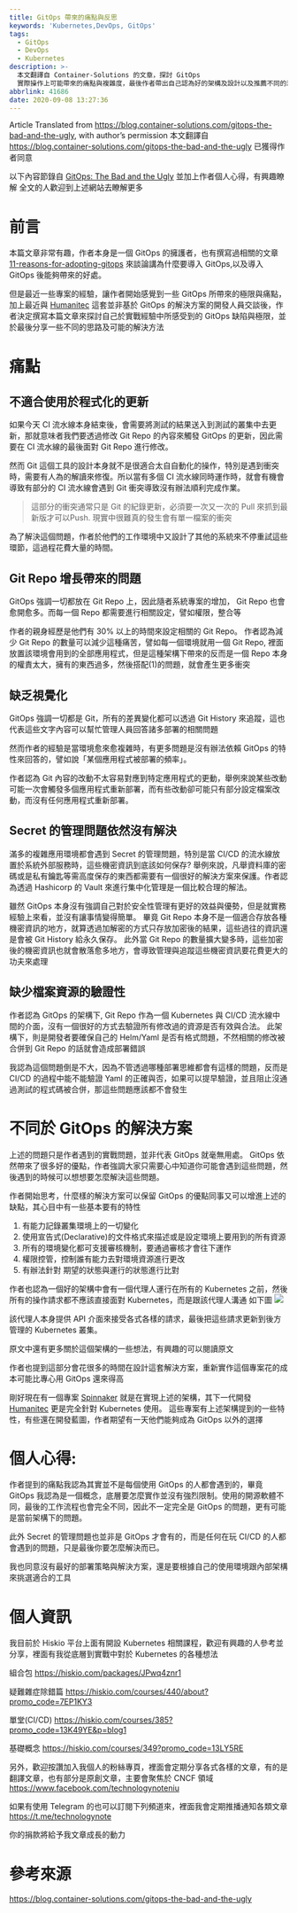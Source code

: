 ```yaml
---
title: GitOps 帶來的痛點與反思
keywords: 'Kubernetes,DevOps, GitOps'
tags:
  - GitOps
  - DevOps
  - Kubernetes
description: >-
  本文翻譯自 Container-Solutions 的文章，探討 GitOps
  實際操作上可能帶來的痛點與複雜度，最後作者帶出自己認為好的架構及設計以及推薦不同的思路來處理
abbrlink: 41686
date: 2020-09-08 13:27:36
---
```


Article Translated from https://blog.container-solutions.com/gitops-the-bad-and-the-ugly, with author’s permission
本文翻譯自 https://blog.container-solutions.com/gitops-the-bad-and-the-ugly 已獲得作者同意

以下內容節錄自 [GitOps: The Bad and the Ugly](https://blog.container-solutions.com/gitops-the-bad-and-the-ugly) 並加上作者個人心得，有興趣瞭解
全文的人歡迎到上述網站去瞭解更多


# 前言
本篇文章非常有趣，作者本身是一個 GitOps 的擁護者，也有撰寫過相關的文章[11-reasons-for-adopting-gitops](https://blog.container-solutions.com/11-reasons-for-adopting-gitops) 來談論講為什麼要導入 GitOps,以及導入 GitOps 後能夠帶來的好處。

但是最近一些專案的經驗，讓作者開始感覺到一些 GitOps 所帶來的極限與痛點，加上最近與 [Humanitec](https://humanitec.com/) 這套並非基於 GitOps 的解決方案的開發人員交談後，作者決定撰寫本篇文章來探討自己於實戰經驗中所感受到的 GitOps 缺陷與極限，並於最後分享一些不同的思路及可能的解決方法


# 痛點



## 不適合使用於程式化的更新
如果今天 CI 流水線本身結束後，會需要將測試的結果送入到測試的叢集中去更新，那就意味者我們要透過修改 Git Repo 的內容來觸發 GitOps 的更新，因此需要在 CI 流水線的最後面對 Git Repo 進行修改。

然而 Git 這個工具的設計本身就不是很適合太自自動化的操作，特別是遇到衝突時，需要有人為的解讀來修復。所以當有多個 CI 流水線同時運作時，就會有機會導致有部分的 CI 流水線會遇到 Git 衝突導致沒有辦法順利完成作業。
> 這部分的衝突通常只是 Git 的紀錄更新，必須要一次又一次的 Pull 來抓到最新版才可以Push. 現實中很難真的發生會有單一檔案的衝突

為了解決這個問題，作者於他們的工作環境中又設計了其他的系統來不停重試這些環節，這過程花費大量的時間。

## Git Repo 增長帶來的問題

GitOps 強調一切都放在 Git Repo 上，因此隨者系統專案的增加， Git Repo 也會愈開愈多。而每一個 Repo 都需要進行相關設定，譬如權限，整合等

作者的親身經歷是他們有 30% 以上的時間來設定相關的 Git Repo。
作者認為減少 Git Repo 的數量可以減少這種痛苦，譬如每一個環境就用一個 Git Repo, 裡面放置該環境會用到的全部應用程式，但是這種架構下帶來的反而是一個 Repo 本身的權責太大，擁有的東西過多，然後搭配(1)的問題，就會產生更多衝突

## 缺乏視覺化
GitOps 強調一切都是 Git，所有的差異變化都可以透過 Git History 來追蹤，這也代表這些文字內容可以幫忙管理人員回答諸多部署的相關問題

然而作者的經驗是當環境愈來愈複雜時，有更多問題是沒有辦法依賴 GitOps 的特性來回答的，譬如說「某個應用程式被部署的頻率」。

作者認為 Git 內容的改動不太容易對應到特定應用程式的更動，舉例來說某些改動可能一次會觸發多個應用程式重新部署，而有些改動卻可能只有部分設定檔案改動，而沒有任何應用程式重新部署。

## Secret 的管理問題依然沒有解決
滿多的複雜應用環境都會遇到 Secret 的管理問題，特別是當 CI/CD 的流水線放置於系統外部服務時，這些機密資訊到底該如何保存?
舉例來說，凡舉資料庫的密碼或是私有鑰匙等需高度保存的東西都需要有一個很好的解決方案來保護。作者認為透過 Hashicorp 的 Vault 來進行集中化管理是一個比較合理的解法。

雖然 GitOps 本身沒有強調自己對於安全性管理有更好的效益與優勢，但是就實務經驗上來看，並沒有讓事情變得簡單。 畢竟 Git Repo 本身不是一個適合存放各種機密資訊的地方，就算透過加解密的方式只存放加密後的結果，這些過往的資訊還是會被 Git History 給永久保存。
此外當 Git Repo 的數量擴大變多時，這些加密後的機密資訊也就會散落愈多地方，會導致管理與追蹤這些機密資訊要花費更大的功夫來處理

## 缺少檔案資源的驗證性
作者認為 GitOps 的架構下, Git Repo 作為一個 Kubernetes 與 CI/CD 流水線中間的介面，沒有一個很好的方式去驗證所有修改過的資源是否有效與合法。
此架構下，則是開發者要確保自己的 Helm/Yaml 是否有格式問題，不然相關的修改被合併到 Git Repo 的話就會造成部署錯誤

我認為這個問題倒是不大，因為不管透過哪種部署思維都會有這樣的問題，反而是 CI/CD 的過程中能不能驗證 Yaml 的正確與否，如果可以提早驗證，並且阻止沒通過測試的程式碼被合併，那這些問題應該都不會發生


# 不同於 GitOps 的解決方案
上述的問題只是作者遇到的實戰問題，並非代表 GitOps 就毫無用處。 GitOps 依然帶來了很多好的優點，作者強調大家只需要心中知道你可能會遇到這些問題，然後遇到的時候可以想想要怎麼解決這些問題。

作者開始思考，什麼樣的解決方案可以保留 GitOps 的優點同事又可以增進上述的缺點，其心目中有一些基本要有的特性

1. 有能力記錄叢集環境上的一切變化
2. 使用宣告式(Declarative)的文件格式來描述或是設定環境上要用到的所有資源
3. 所有的環境變化都可支援審核機制，要通過審核才會往下運作
4. 權限控管，控制誰有能力去對環境資源進行更改
5. 有辦法針對 期望的狀態與運行的狀態進行比對

作者也認為一個好的架構中會有一個代理人運行在所有的 Kubernetes 之前，然後所有的操作請求都不應該直接面對 Kubernetes，而是跟該代理人溝通
如下圖
![](https://i.imgur.com/LF7SaTV.png)

該代理人本身提供 API 介面來接受各式各樣的請求，最後把這些請求更新到後方管理的 Kubernetes 叢集。

原文中還有更多關於這個架構的一些想法，有興趣的可以閱讀原文

作者也提到這部分會花很多的時間在設計這套解決方案，重新實作這個專案花的成本可能比專心用 GitOps 還來得高

剛好現在有一個專案 [Spinnaker](https://spinnaker.io/) 就是在實現上述的架構，其下一代開發 [Humanitec](https://humanitec.com/) 更是完全針對 Kubernetes 使用。
這些專案有上述架構提到的一些特性，有些還在開發藍圖，作者期望有一天他們能夠成為 GitOps 以外的選擇


# 個人心得:
作者提到的痛點我認為其實並不是每個使用 GitOps 的人都會遇到的，畢竟 GitOps 我認為是一個概念，底層要怎麼實作並沒有強烈限制。使用的開源軟體不同，最後的工作流程也會完全不同，因此不一定完全是 GitOps 的問題，更有可能是當前架構下的問題。

此外 Secret 的管理問題也並非是 GitOps 才會有的，而是任何在玩 CI/CD 的人都會遇到的問題，只是最後你要怎麼解決而已。

我也同意沒有最好的部署策略與解決方案，還是要根據自己的使用環境跟內部架構來挑選適合的工具

# 個人資訊
我目前於 Hiskio 平台上面有開設 Kubernetes 相關課程，歡迎有興趣的人參考並分享，裡面有我從底層到實戰中對於 Kubernetes 的各種想法

組合包
https://hiskio.com/packages/JPwq4znr1

疑難雜症除錯篇
https://hiskio.com/courses/440/about?promo_code=7EP1KY3

單堂(CI/CD)
https://hiskio.com/courses/385?promo_code=13K49YE&p=blog1

基礎概念
https://hiskio.com/courses/349?promo_code=13LY5RE

另外，歡迎按讚加入我個人的粉絲專頁，裡面會定期分享各式各樣的文章，有的是翻譯文章，也有部分是原創文章，主要會聚焦於 CNCF 領域
https://www.facebook.com/technologynoteniu

如果有使用 Telegram 的也可以訂閱下列頻道來，裡面我會定期推播通知各類文章
https://t.me/technologynote

你的捐款將給予我文章成長的動力
<script type="text/javascript" src="https://cdnjs.buymeacoffee.com/1.0.0/button.prod.min.js" data-name="bmc-button" data-slug="hwchiu" data-color="#000000" data-emoji=""  data-font="Cookie" data-text="Buy me a coffee" data-outline-color="#fff" data-font-color="#fff" data-coffee-color="#fd0" ></script>


# 參考來源
https://blog.container-solutions.com/gitops-the-bad-and-the-ugly
